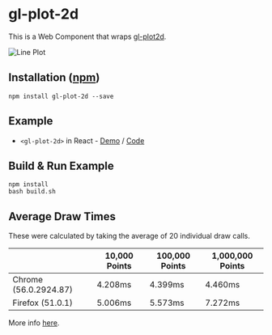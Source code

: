 # gl-plot-2d

This is a Web Component that wraps [gl-plot2d](https://github.com/gl-vis/gl-plot2d).

![Line Plot](http://i.imgur.com/WMq7o80.png)

## Installation ([npm](https://www.npmjs.com/package/gl-plot-2d))

```
npm install gl-plot-2d --save
```

## Example

- `<gl-plot-2d>` in React - [Demo](https://camargo.github.io/gl-plot-2d/example) / [Code](example)

## Build & Run Example

```
npm install
bash build.sh
```

## Average Draw Times

These were calculated by taking the average of 20 individual draw calls.

|                               | 10,000 Points | 100,000 Points | 1,000,000 Points |
|-------------------------------|---------------|----------------|------------------|
| Chrome (56.0.2924.87)         | 4.208ms       | 4.399ms        | 4.460ms          |
| Firefox (51.0.1)              | 5.006ms       | 5.573ms        | 7.272ms          |

More info [here](https://docs.google.com/spreadsheets/d/1DDMUAgubN-3iSdNFhZZJbHULuGKRHWXufoiW4uKe6s8/edit?usp=sharing).
